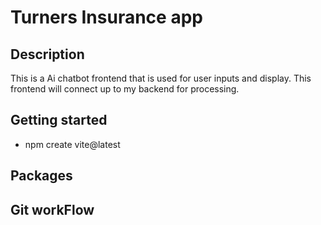 # Turners Insurance app

## Description

This is a Ai chatbot frontend that is used for user inputs and display. This frontend will connect up to my backend for processing.

## Getting started

- npm create vite@latest

## Packages

## Git workFlow

